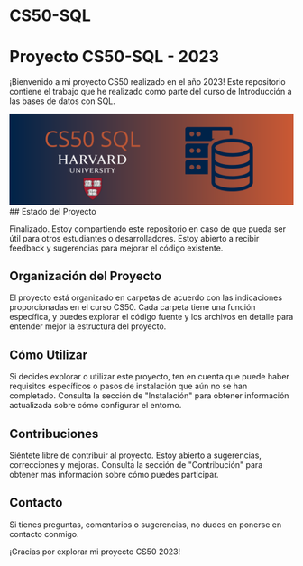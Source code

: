 # CS50-SQL

# Proyecto CS50-SQL - 2023

¡Bienvenido a mi proyecto CS50 realizado en el año 2023! Este repositorio contiene el trabajo que he realizado como parte del curso de Introducción a las bases de datos con SQL.

<img src="https://github.com/Mayadevv/CS50-SQL/blob/main/CS50%20SQL.png">
## Estado del Proyecto

Finalizado.
Estoy compartiendo este repositorio en caso de que pueda ser útil para otros estudiantes o desarrolladores. Estoy abierto a recibir feedback y sugerencias para mejorar el código existente.

## Organización del Proyecto

El proyecto está organizado en carpetas de acuerdo con las indicaciones proporcionadas en el curso CS50. Cada carpeta tiene una función específica, y puedes explorar el código fuente y los archivos en detalle para entender mejor la estructura del proyecto.

## Cómo Utilizar

Si decides explorar o utilizar este proyecto, ten en cuenta que puede haber requisitos específicos o pasos de instalación que aún no se han completado. Consulta la sección de "Instalación" para obtener información actualizada sobre cómo configurar el entorno.

## Contribuciones

Siéntete libre de contribuir al proyecto. Estoy abierto a sugerencias, correcciones y mejoras. Consulta la sección de "Contribución" para obtener más información sobre cómo puedes participar.

## Contacto

Si tienes preguntas, comentarios o sugerencias, no dudes en ponerse en contacto conmigo. 

¡Gracias por explorar mi proyecto CS50 2023!
